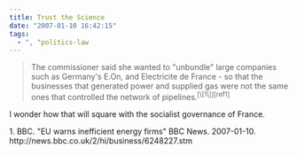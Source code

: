 ```yaml
---
title: Trust the Science
date: "2007-01-10 16:42:15"
tags:
  - ", "politics-law
---
```

<blockquote markdown="1">The commissioner said she wanted to "unbundle" large companies such as Germany's E.On, and Electricite de France - so that the businesses that generated power and supplied gas were not the same ones that controlled the network of pipelines.<sup>[\[1\]][ref1]</sup></blockquote>

I wonder how that will square with the socialist governance of France.

<div markdown="1" class="postrefs">
1. BBC.  "EU warns inefficient energy firms"  BBC News.  2007-01-10.  http://news.bbc.co.uk/2/hi/business/6248227.stm
</div>

[ref1]: http://news.bbc.co.uk/2/hi/business/6248227.stm "BBC NEWS | Business | EU warns inefficient energy firms"

